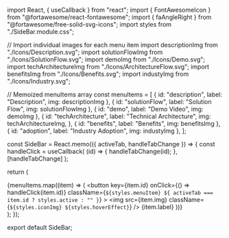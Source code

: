 import React, { useCallback } from "react";
import { FontAwesomeIcon } from "@fortawesome/react-fontawesome";
import { faAngleRight } from "@fortawesome/free-solid-svg-icons";
import styles from "./SideBar.module.css";

// Import individual images for each menu item
import descriptionImg from "./Icons/Description.svg";
import solutionFlowImg from "./Icons/SolutionFlow.svg";
import demoImg from "./Icons/Demo.svg";
import techArchitectureImg from "./Icons/ArchitectureFlow.svg";
import benefitsImg from "./Icons/Benefits.svg";
import industyImg from "./Icons/Industry.svg";

// Memoized menuItems array
const menuItems = [
  { id: "description", label: "Description", img: descriptionImg },
  { id: "solutionFlow", label: "Solution Flow", img: solutionFlowImg },
  { id: "demo", label: "Demo Video", img: demoImg },
  {
    id: "techArchitecture",
    label: "Technical Architecture",
    img: techArchitectureImg,
  },
  { id: "benefits", label: "Benefits", img: benefitsImg },
  { id: "adoption", label: "Industry Adoption", img: industyImg },
];

const SideBar = React.memo(({ activeTab, handleTabChange }) => {
  const handleClick = useCallback(
    (id) => {
      handleTabChange(id);
    },
    [handleTabChange]
  );

  return (
    <nav className={styles.sideBar}>
      {menuItems.map((item) => (
        <button
          key={item.id}
          onClick={() => handleClick(item.id)}
          className={`${styles.menuItem} ${
            activeTab === item.id ? styles.active : ""
          }`}
        >
          <img
            src={item.img}
            className={`${styles.iconImg} ${styles.hoverEffect}`}
          />
          <span className={styles.label}>{item.label}</span>
          <FontAwesomeIcon icon={faAngleRight} className={styles.icon} />
        </button>
      ))}
    </nav>
  );
});

export default SideBar;
